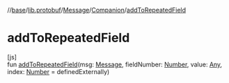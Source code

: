 //[base](../../../../index.md)/[lib.protobuf](../../index.md)/[Message](../index.md)/[Companion](index.md)/[addToRepeatedField](add-to-repeated-field.md)

# addToRepeatedField

[js]\
fun [addToRepeatedField](add-to-repeated-field.md)(msg: [Message](../index.md), fieldNumber: [Number](https://kotlinlang.org/api/latest/jvm/stdlib/kotlin/-number/index.html), value: [Any](https://kotlinlang.org/api/latest/jvm/stdlib/kotlin/-any/index.html), index: [Number](https://kotlinlang.org/api/latest/jvm/stdlib/kotlin/-number/index.html) = definedExternally)

